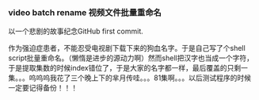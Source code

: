 ### video batch rename 视频文件批量重命名

以一个悲剧的故事纪念GitHub first commit. 

作为强迫症患者，不能忍受电视剧下载下来的狗血名字。于是自己写了个shell script批量重命名。（懒惰是进步的源动力啊）然而shell把汉字也当成一个字符，于是提取集数的时候index错位了，于是大家的名字都一样，最后覆盖的只剩一集。。。呜呜呜我花了三个晚上下的芈月传哇。。。81集啊。。。以后测试程序的时候一定要记得备份！！！
